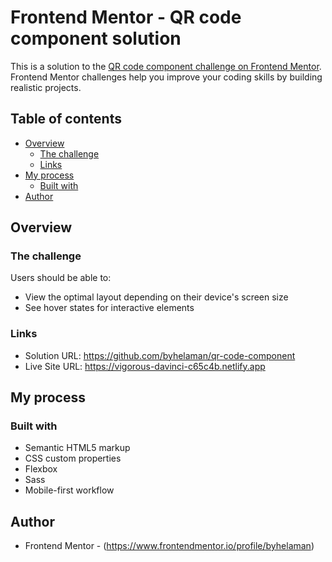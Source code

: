 # Frontend Mentor - QR code component solution

This is a solution to the [QR code component challenge on Frontend Mentor](https://www.frontendmentor.io/challenges/qr-code-component-iux_sIO_H). Frontend Mentor challenges help you improve your coding skills by building realistic projects. 

## Table of contents

- [Overview](#overview)
  - [The challenge](#the-challenge)
  - [Links](#links)
- [My process](#my-process)
  - [Built with](#built-with)
- [Author](#author)

## Overview

### The challenge

Users should be able to:

- View the optimal layout depending on their device's screen size
- See hover states for interactive elements

### Links

- Solution URL: https://github.com/byhelaman/qr-code-component
- Live Site URL: https://vigorous-davinci-c65c4b.netlify.app

## My process

### Built with

- Semantic HTML5 markup
- CSS custom properties
- Flexbox
- Sass
- Mobile-first workflow

## Author
- Frontend Mentor - (https://www.frontendmentor.io/profile/byhelaman)
